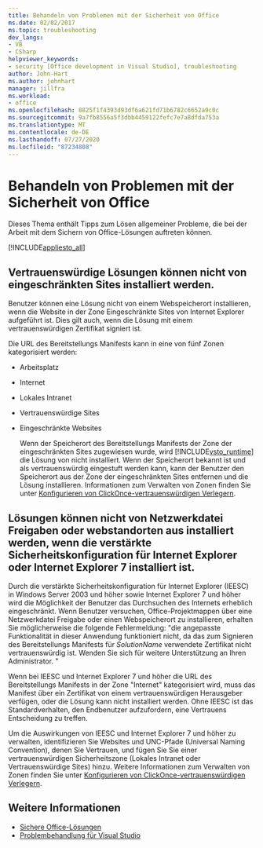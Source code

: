```yaml
---
title: Behandeln von Problemen mit der Sicherheit von Office
ms.date: 02/02/2017
ms.topic: troubleshooting
dev_langs:
- VB
- CSharp
helpviewer_keywords:
- security [Office development in Visual Studio], troubleshooting
author: John-Hart
ms.author: johnhart
manager: jillfra
ms.workload:
- office
ms.openlocfilehash: 8825f1f4393d93df6a621fd71b6782c6652a9c0c
ms.sourcegitcommit: 9a7fb8556a5f3dbb4459122fefc7e7a8dfda753a
ms.translationtype: MT
ms.contentlocale: de-DE
ms.lasthandoff: 07/27/2020
ms.locfileid: "87234808"
---
```

# <a name="troubleshoot-office-solution-security"></a>Behandeln von Problemen mit der Sicherheit von Office
  Dieses Thema enthält Tipps zum Lösen allgemeiner Probleme, die bei der Arbeit mit dem Sichern von Office-Lösungen auftreten können.

 [!INCLUDE[appliesto_all](../vsto/includes/appliesto-all-md.md)]

## <a name="trusted-solutions-cannot-be-installed-from-restricted-sites"></a>Vertrauenswürdige Lösungen können nicht von eingeschränkten Sites installiert werden.
 Benutzer können eine Lösung nicht von einem Webspeicherort installieren, wenn die Website in der Zone Eingeschränkte Sites von Internet Explorer aufgeführt ist. Dies gilt auch, wenn die Lösung mit einem vertrauenswürdigen Zertifikat signiert ist.

 Die URL des Bereitstellungs Manifests kann in eine von fünf Zonen kategorisiert werden:

- Arbeitsplatz

- Internet

- Lokales Intranet

- Vertrauenswürdige Sites

- Eingeschränkte Websites

  Wenn der Speicherort des Bereitstellungs Manifests der Zone der eingeschränkten Sites zugewiesen wurde, wird [!INCLUDE[vsto_runtime](../vsto/includes/vsto-runtime-md.md)] die Lösung von nicht installiert. Wenn der Speicherort bekannt ist und als vertrauenswürdig eingestuft werden kann, kann der Benutzer den Speicherort aus der Zone der eingeschränkten Sites entfernen und die Lösung installieren. Informationen zum Verwalten von Zonen finden Sie unter [Konfigurieren von ClickOnce-vertrauenswürdigen Verlegern](/previous-versions/dotnet/articles/ms996418(v=msdn.10)).

## <a name="solutions-cannot-be-installed-from-network-file-shares-or-web-locations-when-internet-explorer-enhanced-security-configuration-or-internet-explorer-7-is-installed"></a>Lösungen können nicht von Netzwerkdatei Freigaben oder webstandorten aus installiert werden, wenn die verstärkte Sicherheitskonfiguration für Internet Explorer oder Internet Explorer 7 installiert ist.
 Durch die verstärkte Sicherheitskonfiguration für Internet Explorer (IEESC) in Windows Server 2003 und höher sowie Internet Explorer 7 und höher wird die Möglichkeit der Benutzer das Durchsuchen des Internets erheblich eingeschränkt. Wenn Benutzer versuchen, Office-Projektmappen über eine Netzwerkdatei Freigabe oder einen Webspeicherort zu installieren, erhalten Sie möglicherweise die folgende Fehlermeldung: "die angepasste Funktionalität in dieser Anwendung funktioniert nicht, da das zum Signieren des Bereitstellungs Manifests für *SolutionName* verwendete Zertifikat nicht vertrauenswürdig ist. Wenden Sie sich für weitere Unterstützung an Ihren Administrator. "

 Wenn bei IEESC und Internet Explorer 7 und höher die URL des Bereitstellungs Manifests in der Zone "Internet" kategorisiert wird, muss das Manifest über ein Zertifikat von einem vertrauenswürdigen Herausgeber verfügen, oder die Lösung kann nicht installiert werden. Ohne IEESC ist das Standardverhalten, den Endbenutzer aufzufordern, eine Vertrauens Entscheidung zu treffen.

 Um die Auswirkungen von IEESC und Internet Explorer 7 und höher zu verwalten, identifizieren Sie Websites und UNC-Pfade (Universal Naming Convention), denen Sie Vertrauen, und fügen Sie Sie einer vertrauenswürdigen Sicherheitszone (Lokales Intranet oder Vertrauenswürdige Sites) hinzu. Weitere Informationen zum Verwalten von Zonen finden Sie unter [Konfigurieren von ClickOnce-vertrauenswürdigen Verlegern](/previous-versions/dotnet/articles/ms996418(v=msdn.10)).

## <a name="see-also"></a>Weitere Informationen
- [Sichere Office-Lösungen](../vsto/securing-office-solutions.md)
- [Problembehandlung für Visual Studio](/troubleshoot/visualstudio/welcome-visual-studio/)
